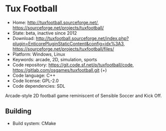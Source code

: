 # Tux Football

- Home: http://tuxfootball.sourceforge.net/, https://sourceforge.net/projects/tuxfootball/
- State: beta, inactive since 2012
- Download: http://tuxfootball.sourceforge.net/index.php?plugin=EnticorePluginStaticContent&config=idx%3A3, https://sourceforge.net/projects/tuxfootball/files/
- Platform: Windows, Linux
- Keywords: arcade, 2D, simulation, sports
- Code repository: https://git.code.sf.net/p/tuxfootball/code, https://gitlab.com/osgames/tuxfootball.git (+)
- Code language: C++
- Code license: GPL-2.0
- Code dependencies: SDL

Arcade-style 2D football game reminiscent of Sensible Soccer and Kick Off.

## Building

- Build system: CMake
